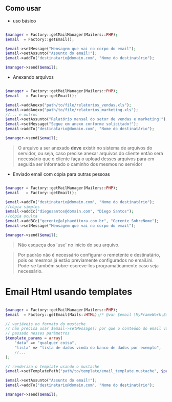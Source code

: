 Como usar
---------

 * uso básico

```php

$manager = Factory::getMailManager(Mailers::PHP);
$email  = Factory::getEmail();

$email->setMessage("Mensagem que vai no corpo do email");
$email->setAssunto("Assunto do email!");
$email->addTo("destinatario@domain.com", "Nome do destinatário");

$manager->send($email);
```

 * Anexando arquivos

```php

$manager = Factory::getMailManager(Mailers::PHP);
$email   = Factory::getEmail();

$email->addAnexo("path/to/file/relatorios_vendas.xls");
$email->addAnexo("path/to/file/relatorios_marketing.xls");
//... e outros
$email->setAssunto("Relatório mensal do setor de vendas e marketing!");
$email->setMessage("Segue em anexo conforme solicitado!");
$email->addTo("destinatario@domain.com", "Nome do destinatário");

$manager->send($email);
```
 > O arquivo a ser anexado **deve** existir no sistema de arquivos do servidor, ou seja,
caso precise anexar arquivos do cliente então será necessário que o cliente faça o upload
desses arquivos para em seguida ser informado o caminho dos mesmos no servidor  

 * Enviado email com cópia para outras pessoas

```php

$manager = Factory::getMailManager(Mailers::PHP);
$email   = Factory::getEmail();

$email->addTo("destinatario@domain.com", "Nome do destinatário");
//cópia simples
$email->addCc("diegosantos@domain.com", "Diego Santos");
//cópia oculta
$email->addBCc("gerente@alphaeditora.com.br", "Gerente SobreNome");
$email->setMessage("Mensagem que vai no corpo do email");

$manager->send($email);
```

 > Não esqueça dos 'use' no início do seu arquivo.
 
 > Por padrão não é necessário configurar o remetente e destinatário, pois os mesmos
   já estão previamente configurados no email.ini. Pode-se também sobre-escreve-los programaticamente
   caso seja necessário.

Email Html usando templates
=======================

```php

$manager = Factory::getMailManager(Mailers::PHP);
$email  = Factory::getEmail(Mails::HTML);/* @var $email \MyFrameWork\Email\EmailHtml */

// variáveis no formato do mustache
// não precisa usar $email->setMessage() por que o conteúdo do email vai ser 
// passado nesses parâmetros 
$template_params = array(
    "data" => "qualquer coisa",
    "lista" => "lista de dados vinda do banco de dados por exemplo",
    //...
);

// renderiza o template usando o mustache
$email->setTemplatePath("path/to/template/email_template.mustache", $params);

$email->setAssunto("Assunto do email!");
$email->addTo("destinatario@domain.com", "Nome do destinatário");

$manager->send($email);
```
 